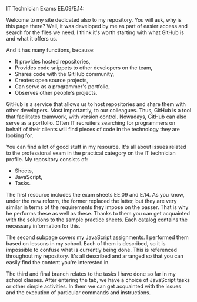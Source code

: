 IT Technician Exams EE.09/E.14:

Welcome to my site dedicated also to my repository. You will ask, why is this page there? Well, it was developed by me as part of easier access and search for the files we need. I think it's worth starting with what GitHub is and what it offers us.

And it has many functions, because:
- It provides hosted repositories,
- Provides code snippets to other developers on the team,
- Shares code with the GitHub community,
- Creates open source projects,
- Can serve as a programmer's portfolio,
- Observes other people's projects.

GitHub is a service that allows us to host repositories and share them with other developers. Most importantly, to our colleagues. Thus, GitHub is a tool that facilitates teamwork, with version control. Nowadays, GitHub can also serve as a portfolio.
Often IT recruiters searching for programmers on behalf of their clients will find pieces of code in the technology they are looking for.

You can find a lot of good stuff in my resource. It's all about issues related to the professional exam in the practical category on the IT technician profile. My repository consists of:
- Sheets,
- JavaScript,
- Tasks.

The first resource includes the exam sheets EE.09 and E.14. As you know, under the new reform, the former replaced the latter, but they are very similar in terms of the requirements they impose on the passer.
That is why he performs these as well as these. Thanks to them you can get acquainted with the solutions to the sample practice sheets. Each catalog contains the necessary information for this.

The second subpage covers my JavaScript assignments. I performed them based on lessons in my school. Each of them is described, so it is impossible to confuse what is currently being done.
This is referenced throughout my repository. It's all described and arranged so that you can easily find the content you're interested in.

The third and final branch relates to the tasks I have done so far in my school classes. After entering the tab, we have a choice of JavaScript tasks or other simple activities.
In them we can get acquainted with the issues and the execution of particular commands and instructions.
